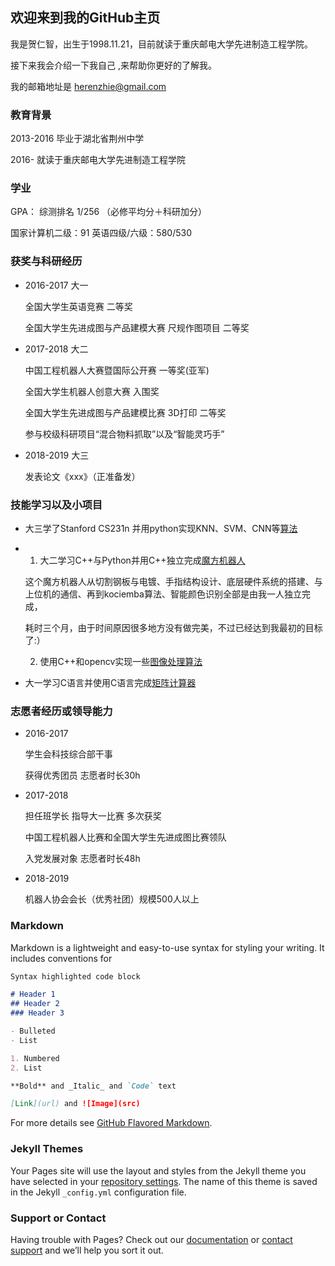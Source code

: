## 欢迎来到我的GitHub主页 

我是贺仁智，出生于1998.11.21，目前就读于重庆邮电大学先进制造工程学院。

接下来我会介绍一下我自己 ,来帮助你更好的了解我。

我的邮箱地址是 [herenzhie@gmail.com](herenzhie@gmail.com)


### 教育背景
2013-2016 毕业于湖北省荆州中学

2016-     就读于重庆邮电大学先进制造工程学院

### 学业
GPA： 综测排名 1/256 （必修平均分＋科研加分）

国家计算机二级：91 英语四级/六级：580/530

### 获奖与科研经历

* 2016-2017 大一

  全国大学生英语竞赛 二等奖

  全国大学生先进成图与产品建模大赛 尺规作图项目 二等奖
  
  

* 2017-2018 大二

  中国工程机器人大赛暨国际公开赛 一等奖(亚军)

  全国大学生机器人创意大赛 入围奖

  全国大学生先进成图与产品建模比赛 3D打印 二等奖

  参与校级科研项目“混合物料抓取”以及“智能灵巧手”

* 2018-2019 大三

  发表论文《xxx》（正准备发）
  
### 技能学习以及小项目

* 大三学了Stanford CS231n 并用python实现KNN、SVM、CNN等[算法](https://guides.github.com/features/mastering-markdown/)
  
* 1. 大二学习C++与Python并用C++独立完成[魔方机器人](https://guides.github.com/features/mastering-markdown/)
  
  这个魔方机器人从切割钢板与电镀、手指结构设计、底层硬件系统的搭建、与上位机的通信、再到kociemba算法、智能颜色识别全部是由我一人独立完成，
    
  耗时三个月，由于时间原因很多地方没有做完美，不过已经达到我最初的目标了:）
  
  2. 使用C++和opencv实现一些[图像处理算法](https://guides.github.com/features/mastering-markdown/)
  
    
* 大一学习C语言并使用C语言完成[矩阵计算器](https://guides.github.com/features/mastering-markdown/)

### 志愿者经历或领导能力

* 2016-2017

  学生会科技综合部干事

  获得优秀团员  志愿者时长30h

* 2017-2018 

  担任班学长 指导大一比赛 多次获奖

  中国工程机器人比赛和全国大学生先进成图比赛领队

  入党发展对象 志愿者时长48h

* 2018-2019

  机器人协会会长（优秀社团）规模500人以上


### Markdown 

Markdown is a lightweight and easy-to-use syntax for styling your writing. It includes conventions for

```markdown
Syntax highlighted code block

# Header 1
## Header 2
### Header 3

- Bulleted
- List

1. Numbered
2. List

**Bold** and _Italic_ and `Code` text

[Link](url) and ![Image](src)
```

For more details see [GitHub Flavored Markdown](https://guides.github.com/features/mastering-markdown/).

### Jekyll Themes

Your Pages site will use the layout and styles from the Jekyll theme you have selected in your [repository settings](https://github.com/cubhe/cubhe.github.com/settings). The name of this theme is saved in the Jekyll `_config.yml` configuration file.

### Support or Contact

Having trouble with Pages? Check out our [documentation](https://help.github.com/categories/github-pages-basics/) or [contact support](https://github.com/contact) and we’ll help you sort it out.
